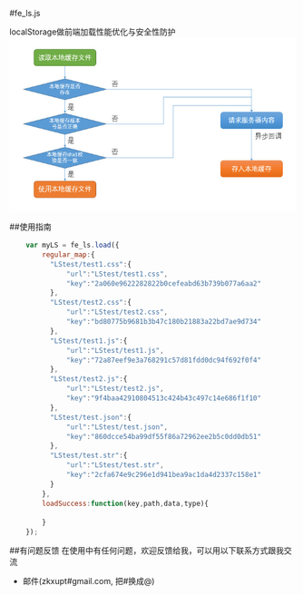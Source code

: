
#fe_ls.js

localStorage做前端加载性能优化与安全性防护
![process](https://github.com/zzkFE/fe_ls.js/blob/master/img/pic.jpg?raw=true)


##使用指南

```javascript
    var myLS = fe_ls.load({
        regular_map:{
          "LStest/test1.css":{
              "url":"LStest/test1.css",
              "key":"2a060e9622282822b0cefeabd63b739b077a6aa2" 
          },
          "LStest/test2.css":{
              "url":"LStest/test2.css",
              "key":"bd80775b9681b3b47c180b21883a22bd7ae9d734"
          },
          "LStest/test1.js":{
              "url":"LStest/test1.js",
              "key":"72a87eef9e3a768291c57d81fdd0dc94f692f0f4"
          },
          "LStest/test2.js":{
              "url":"LStest/test2.js",
              "key":"9f4baa42910804513c424b43c497c14e686f1f10"
          },
          "LStest/test.json":{
              "url":"LStest/test.json",
              "key":"860dcce54ba99df55f86a72962ee2b5c0dd0db51"
          },
          "LStest/test.str":{
              "url":"LStest/test.str",
              "key":"2cfa674e9c296e1d941bea9ac1da4d2337c158e1"
          }
        },
        loadSuccess:function(key,path,data,type){
          
        }
    });
```

##有问题反馈
在使用中有任何问题，欢迎反馈给我，可以用以下联系方式跟我交流

* 邮件(zkxupt#gmail.com, 把#换成@)



